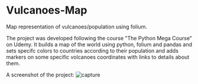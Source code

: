 # Vulcanoes-Map
Map representation of vulcanoes/population using folium.

The project was developed following the course "The Python Mega Course" on Udemy.
It builds a map of the world using python, folium and pandas and sets specifc colors to countries according to their population and adds markers on some specific volcanoes coordinates with links to details about them.

A screenshot of the project:
![capture](https://user-images.githubusercontent.com/15141209/50861519-cc269180-134d-11e9-963d-434da37b4e87.PNG)

